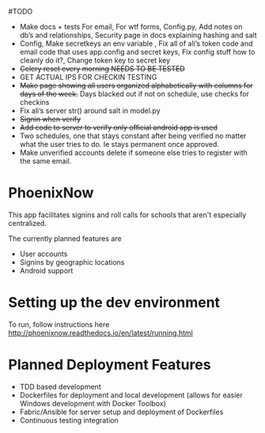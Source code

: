 #TODO
* Make docs + tests For email, For wtf forms, Config.py, Add notes on db’s and relationships, Security page in docs explaining hashing and salt
* Config, Make secretkeys an env variable , Fix all of ali’s token code and email code that uses app.config and secret keys, Fix config stuff how to cleanly do it?, Change token key to secret key
* ~~Celery reset every morning NEEDS TO BE TESTED~~
* GET ACTUAL IPS FOR CHECKIN TESTING
* ~~Make page showing all users organized alphabetically with columns for days of the week.~~ Days blacked out if not on schedule, use checks for checkins
* Fix ali’s server str() around salt in model.py
* ~~Signin when verify~~
* ~~Add code to server to verify only official android app is used~~
* Two schedules, one that stays constant after being verified no matter what the user tries to do. Ie stays permanent once approved.
* Make unverified accounts delete if someone else tries to register with the same email.

# PhoenixNow
This app facilitates signins and roll calls for schools that aren't especially centralized.

The currently planned features are

* User accounts
* Signins by geographic locations
* Android support

# Setting up the dev environment
To run, follow instructions here http://phoenixnow.readthedocs.io/en/latest/running.html

# Planned Deployment Features

* TDD based development
* Dockerfiles for deployment and local development (allows for easier Windows
  development with Docker Toolbox)
* Fabric/Ansible for server setup and deployment of Dockerfiles
* Continuous testing integration
